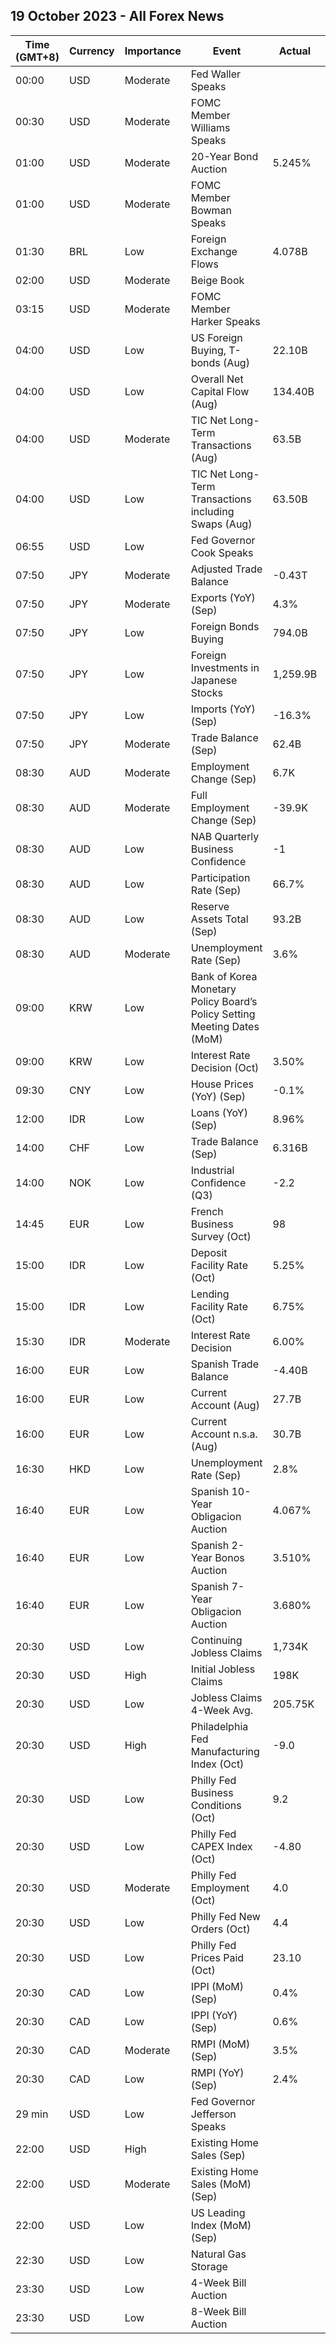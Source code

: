 ## 19 October 2023 - All Forex News

| Time (GMT+8) | Currency | Importance | Event | Actual | Forecast | Previous |
|------|----------|------------|-------|--------|----------|----------|
| 00:00 | USD | Moderate | Fed Waller Speaks |  |  |  |
| 00:30 | USD | Moderate | FOMC Member Williams Speaks |  |  |  |
| 01:00 | USD | Moderate | 20-Year Bond Auction | 5.245% |  | 4.592% |
| 01:00 | USD | Moderate | FOMC Member Bowman Speaks |  |  |  |
| 01:30 | BRL | Low | Foreign Exchange Flows | 4.078B | 1.454B | 5.546B |
| 02:00 | USD | Moderate | Beige Book |  |  |  |
| 03:15 | USD | Moderate | FOMC Member Harker Speaks |  |  |  |
| 04:00 | USD | Low | US Foreign Buying, T-bonds (Aug) | 22.10B |  | -4.40B |
| 04:00 | USD | Low | Overall Net Capital Flow (Aug) | 134.40B |  | 141.40B |
| 04:00 | USD | Moderate | TIC Net Long-Term Transactions (Aug) | 63.5B | 76.8B | 9.5B |
| 04:00 | USD | Low | TIC Net Long-Term Transactions including Swaps (Aug) | 63.50B |  | 9.50B |
| 06:55 | USD | Low | Fed Governor Cook Speaks |  |  |  |
| 07:50 | JPY | Moderate | Adjusted Trade Balance | -0.43T | -0.50T | -0.55T |
| 07:50 | JPY | Moderate | Exports (YoY) (Sep) | 4.3% | 3.1% | -0.8% |
| 07:50 | JPY | Low | Foreign Bonds Buying | 794.0B |  | 185.4B |
| 07:50 | JPY | Low | Foreign Investments in Japanese Stocks | 1,259.9B |  | 1,437.5B |
| 07:50 | JPY | Low | Imports (YoY) (Sep) | -16.3% | -12.9% | -17.7% |
| 07:50 | JPY | Moderate | Trade Balance (Sep) | 62.4B | -425.0B | -937.8B |
| 08:30 | AUD | Moderate | Employment Change (Sep) | 6.7K | 20.0K | 63.3K |
| 08:30 | AUD | Moderate | Full Employment Change (Sep) | -39.9K |  | 7.2K |
| 08:30 | AUD | Low | NAB Quarterly Business Confidence | -1 |  | -4 |
| 08:30 | AUD | Low | Participation Rate (Sep) | 66.7% | 67.0% | 67.0% |
| 08:30 | AUD | Low | Reserve Assets Total (Sep) | 93.2B |  | 93.9B |
| 08:30 | AUD | Moderate | Unemployment Rate (Sep) | 3.6% | 3.7% | 3.7% |
| 09:00 | KRW | Low | Bank of Korea Monetary Policy Board’s Policy Setting Meeting Dates (MoM) |  |  |  |
| 09:00 | KRW | Low | Interest Rate Decision (Oct) | 3.50% | 3.50% | 3.50% |
| 09:30 | CNY | Low | House Prices (YoY) (Sep) | -0.1% |  | -0.1% |
| 12:00 | IDR | Low | Loans (YoY) (Sep) | 8.96% |  | 9.06% |
| 14:00 | CHF | Low | Trade Balance (Sep) | 6.316B | 3.770B | 3.814B |
| 14:00 | NOK | Low | Industrial Confidence (Q3) | -2.2 |  | -5.1 |
| 14:45 | EUR | Low | French Business Survey (Oct) | 98 | 99 | 99 |
| 15:00 | IDR | Low | Deposit Facility Rate (Oct) | 5.25% | 5.00% | 5.00% |
| 15:00 | IDR | Low | Lending Facility Rate (Oct) | 6.75% | 6.50% | 6.50% |
| 15:30 | IDR | Moderate | Interest Rate Decision | 6.00% | 5.75% | 5.75% |
| 16:00 | EUR | Low | Spanish Trade Balance | -4.40B |  | -4.90B |
| 16:00 | EUR | Low | Current Account (Aug) | 27.7B |  | 21.0B |
| 16:00 | EUR | Low | Current Account n.s.a. (Aug) | 30.7B |  | 26.9B |
| 16:30 | HKD | Low | Unemployment Rate (Sep) | 2.8% |  | 2.8% |
| 16:40 | EUR | Low | Spanish 10-Year Obligacion Auction | 4.067% |  | 3.980% |
| 16:40 | EUR | Low | Spanish 2-Year Bonos Auction | 3.510% |  | 0.188% |
| 16:40 | EUR | Low | Spanish 7-Year Obligacion Auction | 3.680% |  | 3.330% |
| 20:30 | USD | Low | Continuing Jobless Claims | 1,734K | 1,710K | 1,705K |
| 20:30 | USD | High | Initial Jobless Claims | 198K | 212K | 211K |
| 20:30 | USD | Low | Jobless Claims 4-Week Avg. | 205.75K |  | 206.75K |
| 20:30 | USD | High | Philadelphia Fed Manufacturing Index (Oct) | -9.0 | -6.4 | -13.5 |
| 20:30 | USD | Low | Philly Fed Business Conditions (Oct) | 9.2 |  | 11.1 |
| 20:30 | USD | Low | Philly Fed CAPEX Index (Oct) | -4.80 |  | 7.50 |
| 20:30 | USD | Moderate | Philly Fed Employment (Oct) | 4.0 |  | -5.7 |
| 20:30 | USD | Low | Philly Fed New Orders (Oct) | 4.4 |  | -10.2 |
| 20:30 | USD | Low | Philly Fed Prices Paid (Oct) | 23.10 |  | 25.70 |
| 20:30 | CAD | Low | IPPI (MoM) (Sep) | 0.4% | 0.3% | 1.9% |
| 20:30 | CAD | Low | IPPI (YoY) (Sep) | 0.6% |  | -0.5% |
| 20:30 | CAD | Moderate | RMPI (MoM) (Sep) | 3.5% | 2.3% | 3.0% |
| 20:30 | CAD | Low | RMPI (YoY) (Sep) | 2.4% |  | -4.0% |
| 29 min | USD | Low | Fed Governor Jefferson Speaks |  |  |  |
| 22:00 | USD | High | Existing Home Sales (Sep) |  | 3.89M | 4.04M |
| 22:00 | USD | Moderate | Existing Home Sales (MoM) (Sep) |  |  | -0.7% |
| 22:00 | USD | Low | US Leading Index (MoM) (Sep) |  | -0.4% | -0.4% |
| 22:30 | USD | Low | Natural Gas Storage |  | 80B | 84B |
| 23:30 | USD | Low | 4-Week Bill Auction |  |  | 5.325% |
| 23:30 | USD | Low | 8-Week Bill Auction |  |  | 5.345% |
